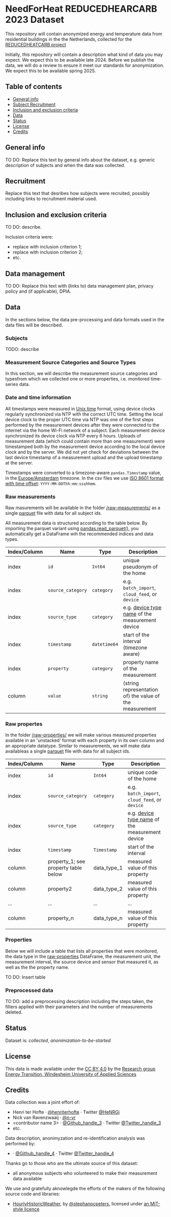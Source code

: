 # NeedForHeat REDUCEDHEARCARB 2023 Dataset 

This repository will contain anonymized energy and temperature data from residential buildings in the the Netherlands, collected for the [REDUCEDHEATCARB project](https://edu.nl/gutuc)

Initially, this repository will contain a description what kind of data you may expect. We expect this to be available late 2024.
Before we publish the data, we will do a review to ensure it meet our standards for anonymization. We expect this to be available spring 2025.

## Table of contents
* [General info](#general-info)
* [Subject Recruitment](#recruitment)
* [Inclusion and exclusion criteria](#inclusion-and-exclusion-criteria)
* [Data](#data) 
* [Status](#status)
* [License](#license)
* [Credits](#credits)

## General info

TO DO: Replace this text by general info about the dataset, e.g. generic description of subjects and when the data was collected. 

## Recruitment 

Replace this text that desribes how subjects were recruited, possibly including links to recruitment material used. 

## Inclusion and exclusion criteria

TO DO: describe.

Inclusion criteria were:
* replace with inclusion criterion 1;
* replace with inclusion criterion 2;
* etc.

## Data management

TO DO: Replace this text with (links to) data management plan, privacy policy and (if applicable), DPIA.

## Data

In the sections below, the data pre-processing and data formats used in the data files will be described.

### Subjects 

TODO: describe

### Measurement Source Categories and Source Types

In this section, we will describe the measurement source categories and typesfrom which we collected one or more properties, i.e. monitored time-series data.

### Date and time information

All timestamps were measured in [Unix time](https://en.wikipedia.org/wiki/Unix_time) format, using device clocks regularly synchronized via NTP with the correct UTC time. Setting the local device clock to the proper UTC time via NTP was one of the first steps performed by the measurement devices after they were connected to the internet via the home Wi-Fi network of a subject. Each measurement device synchronized its device clock via NTP every 6 hours. Uploads of measurement data (which could contain more than one measurement) were timestamped both by the measurement device according to the local device clock and by the server. We did not yet check for deviations between the last device timestamp of a measurement upload and the upload timestamp at the server.

Timestamps were converted to a timezone-aware `pandas.Timestamp` value, in the [Europe/Amsterdam](https://en.wikipedia.org/wiki/Time_in_the_Netherlands) timezone. In the csv files we use [ISO 8601 format with time offset](https://en.wikipedia.org/wiki/ISO_8601): `YYYY-MM-DDThh:mm:ss±hhmm`.

### Raw measurements 
 Raw masurements will be available in the folder [/raw-measurements/](/raw-measurements/) as a single [parquet](https://parquet.apache.org/) file with data for all subject ids.

All measurement data is structured according to the table below. By importing the parquet variant using [pandas.read_parquet()](https://pandas.pydata.org/pandas-docs/stable/reference/api/pandas.read_parquet.html), you automatically get a DataFrame wih the recommended indices and data types. 

| **Index/Column** | **Name** | **Type**     | **Description**                                                                                                                                       |
| ---------- | --------------- | ------------ | ----------------------------------------------------------------------------------------------------------------------------------------------------- |
| index       | `id`            | `Int64`   | unique pseudonym of the home                                                                                                                               |
| index       | `source_category`   | `category`   | e.g. `batch_import`, `cloud_feed`, or `device`                                                                                                                 |
| index       | `source_type`        | `category`   | e.g. [device type name](###measurement-devices) of the measurement device                                                                                  |
| index        | `timestamp`     | `datetime64` | start of the interval (timezone aware) |
| index       | `property`      | `category`   | property name of the measurement                                                                                                                      |
| column      | `value`         | `string`     | (string representation of) the value of the measurement                                                                                                                              |

### Raw propertes 
 In the folder [/raw-properties/](/raw-properties/) we will make various measured properties available in an 'unstacked' format with each property in its own column and an appropriate datatype. Similar to measurements, we will make data availableas a single [parquet](https://parquet.apache.org/) file with data for all subject ids.


| **Index/Column** | **Name**                             | **Type**    | **Description**                                              |
| ---------------- | ------------------------------------ | ----------- | ------------------------------------------------------------ |
| index            | `id`                                 | `Int64`  | unique code of the home                                      |
| index            | `source_category`                             | `category`  | e.g. `batch_import`, `cloud_feed`, or `device` |
| index            | `source_type`                             | `category`  | e.g. [device type name](###measurement-devices) of the measurement device                                                |
| index            | `timestamp`                          | `Timestamp` | start of the interval | (timezone aware)                       |
| column           | property_1; see property table below | data_type_1 | measured value of this property                              |
| column           | property2                            | data_type_2 | measured value of this property                              |
| ...              | ...                                  | ...         | ...                                                          |
| column           | property_n                           | data_type_n | measured value of this property                              |

### Properties 

Below we will include a table that lists all properties that were monitored, the data type in the [raw-properties](#raw-poperties) DataFrame, the measurement unit, the measurement interval, the source device and sensor that measured it, as well as the the property name.

TO DO: Insert table 


### Preprocessed data 

TO DO: add a preprocessing description including the steps taken, the filters applied with their parameters and the number of measurements deleted.

## Status
Dataset is: _collected_, _anonimization-to-be-started_

## License
This data is made available under the [CC BY 4.0](./LICENSE.md) by the [Research group Energy Transition, Windesheim University of Applied Sciences](https://windesheim.nl/energietransitie) 

## Credits

Data collection was a joint effort of:
* Henri ter Hofte · [@henriterhofte](https://github.com/henriterhofte) · Twitter [@HeNRGi](https://twitter.com/HeNRGi)
* Nick van Ravenzwaaij · [@n-vr](https://github.com/n-vr)
* <contributor name 3> · [@Github_handle_3](https://github.com/<github_handle_3>) · Twitter [@Twitter_handle_3](https://twitter.com/<twitter_handle_3>)
* etc. 

Data description, anonimyzation and re-identification analysis was performed by:

* <name> · [@Github_handle_4](https://github.com/<github_handle_4>) · Twitter [@Twitter_handle_4](https://twitter.com/<twitter_handle_4>) 


Thanks go to those who are the ultimate source of this dataset:
* all anonymous subjects who volunteered to make their measurement data available

We use and gratefully aknowlegde the efforts of the makers of the following source code and libraries:
* [HourlyHistoricWeather](https://github.com/stephanpcpeters/HourlyHistoricWeather), by [@stephanpcpeters](https://github.com/stephanpcpeters), licensed under [an MIT-style licence](https://raw.githubusercontent.com/stephanpcpeters/HourlyHistoricWeather/master/historicdutchweather/LICENSE)

